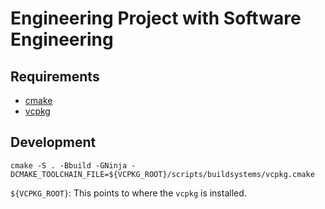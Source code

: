 # Engineering Project with Software Engineering

## Requirements

  - [cmake](https://cmake.org)
  - [vcpkg](http://vcpkg.io)

## Development

```
cmake -S . -Bbuild -GNinja -DCMAKE_TOOLCHAIN_FILE=${VCPKG_ROOT}/scripts/buildsystems/vcpkg.cmake
```

`${VCPKG_ROOT}`: This points to where the `vcpkg` is installed.
